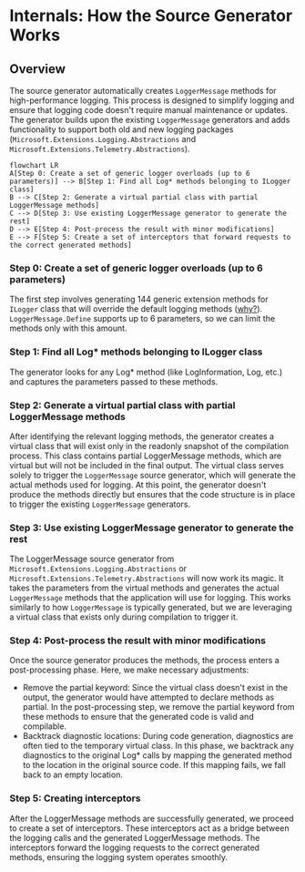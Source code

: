 # Internals: How the Source Generator Works

## Overview

The source generator automatically creates `LoggerMessage` methods for high-performance logging.
This process is designed to simplify logging and ensure that logging code doesn't require manual maintenance or updates.
The generator builds upon the existing `LoggerMessage` generators and adds functionality to support both old and new logging packages (`Microsoft.Extensions.Logging.Abstractions` and `Microsoft.Extensions.Telemetry.Abstractions`).

```mermaid
flowchart LR
A[Step 0: Create a set of generic logger overloads (up to 6 parameters)] --> B[Step 1: Find all Log* methods belonging to ILogger class]
B --> C[Step 2: Generate a virtual partial class with partial LoggerMessage methods]
C --> D[Step 3: Use existing LoggerMessage generator to generate the rest]
D --> E[Step 4: Post-process the result with minor modifications]
E --> F[Step 5: Create a set of interceptors that forward requests to the correct generated methods]
```

### Step 0: Create a set of generic logger overloads (up to 6 parameters)

The first step involves generating 144 generic extension methods for `ILogger` class that will override the default logging methods ([why?](./ADR/ADR-02_Generation_of_logger_extension_methods_overloads.md)).
`LoggerMessage.Define` supports up to 6 parameters, so we can limit the methods only with this amount.

### Step 1: Find all Log* methods belonging to ILogger class

The generator looks for any Log* method (like LogInformation, Log, etc.) and captures the parameters passed to these methods.

### Step 2: Generate a virtual partial class with partial LoggerMessage methods

After identifying the relevant logging methods, the generator creates a virtual class that will exist only in the readonly snapshot of the compilation process.
This class contains partial LoggerMessage methods, which are virtual but will not be included in the final output.
The virtual class serves solely to trigger the `LoggerMessage` source generator, which will generate the actual methods used for logging.
At this point, the generator doesn't produce the methods directly but ensures that the code structure is in place to trigger the existing `LoggerMessage` generators.

### Step 3: Use existing LoggerMessage generator to generate the rest

The LoggerMessage source generator from `Microsoft.Extensions.Logging.Abstractions` or `Microsoft.Extensions.Telemetry.Abstractions` will now work its magic.
It takes the parameters from the virtual methods and generates the actual `LoggerMessage` methods that the application will use for logging.
This works similarly to how `LoggerMessage` is typically generated, but we are leveraging a virtual class that exists only during compilation to trigger it.

### Step 4: Post-process the result with minor modifications

Once the source generator produces the methods, the process enters a post-processing phase. Here, we make necessary adjustments:

* Remove the partial keyword: Since the virtual class doesn't exist in the output, the generator would have attempted to declare methods as partial.
In the post-processing step, we remove the partial keyword from these methods to ensure that the generated code is valid and compilable.
* Backtrack diagnostic locations: During code generation, diagnostics are often tied to the temporary virtual class.
In this phase, we backtrack any diagnostics to the original Log* calls by mapping the generated method to the location in the original source code.
If this mapping fails, we fall back to an empty location.

### Step 5: Creating interceptors

After the LoggerMessage methods are successfully generated, we proceed to create a set of interceptors.
These interceptors act as a bridge between the logging calls and the generated LoggerMessage methods.
The interceptors forward the logging requests to the correct generated methods, ensuring the logging system operates smoothly.
